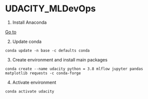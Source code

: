# UDACITY_MLDevOps

1. Install Anaconda

[Go to](https://problemsolvingwithpython.com/01-Orientation/01.03-Installing-Anaconda-on-Windows/)

2. Update conda

```console
conda update -n base -c defaults conda
```

3. Create environment and install main packages

```console
conda create --name udacity python = 3.8 mlflow jupyter pandas matplotlib requests -c conda-forge
```
4. Activate environment

```console
conda activate udacity
```

